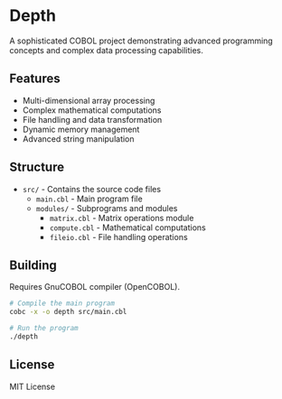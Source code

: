 # Depth

A sophisticated COBOL project demonstrating advanced programming concepts and complex data processing capabilities.

## Features

- Multi-dimensional array processing
- Complex mathematical computations
- File handling and data transformation
- Dynamic memory management
- Advanced string manipulation

## Structure

- `src/` - Contains the source code files
  - `main.cbl` - Main program file
  - `modules/` - Subprograms and modules
    - `matrix.cbl` - Matrix operations module
    - `compute.cbl` - Mathematical computations
    - `fileio.cbl` - File handling operations

## Building

Requires GnuCOBOL compiler (OpenCOBOL).

```bash
# Compile the main program
cobc -x -o depth src/main.cbl

# Run the program
./depth
```

## License

MIT License